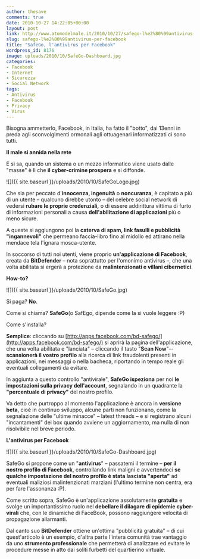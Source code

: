 ```yaml
---
author: thesave
comments: true
date: 2010-10-27 14:22:05+00:00
layout: post
link: http://www.atomodelmale.it/2010/10/27/safego-l%e2%80%99antivirus-per-facebook/
slug: safego-l%e2%80%99antivirus-per-facebook
title: "SafeGo, l'antivirus per Facebook"
wordpress_id: 8176
image: uploads/2010/10/SafeGo-Dashboard.jpg
categories:
- Facebook
- Internet
- Sicurezza
- Social Network
tags:
- Antivirus
- Facebook
- Privacy
- Virus
---
```


Bisogna ammetterlo, Facebook, in Italia, ha fatto il "botto", dai 13enni in preda agli sconvolgimenti ormonali agli ottuagenari informatizzati ci sono tutti.

**Il male si annida nella rete**

E si sa, quando un sistema o un mezzo informatico viene usato dalle "masse" è lì che **il cyber-crimine prospera** e si diffonde.

![]({{ site.baseurl }}/uploads/2010/10/SafeGoLogo.jpg)

Che sia per peccato d'**innocenza, ingenuità** o **noncuranza**, è capitato a più di un utente – qualcuno direbbe utonto – del celebre social network di vedersi **rubare le proprie credenziali,** o di essere addirittura vittima di furto di informazioni personali a causa **dell'abilitazione di applicazioni** più o meno sicure.

A queste si aggiungono poi la **caterva di spam, link fasulli e pubblicità "ingannevoli"** che permeano faccia-libro fino al midollo ed attirano nella mendace tela l'ignara mosca-utente.

In soccorso di tutti noi utenti, viene proprio **un'applicazione di Facebook**, creata da **BitDefender** – nota soprattutto per l'omonimo antivirus –, che una volta abilitata si ergerà a protezione da **malintenzionati e villani cibernetici**.

**How-to?**

![]({{ site.baseurl }}/uploads/2010/10/SafeGo.jpg)

Si paga? **No**.

Come si chiama? **SafeGo**(o SafEgo, dipende come la si vuole leggere :P)

Come s'installa?

**Semplice**: cliccando su [http://apps.facebook.com/bd-safego/](http://apps.facebook.com/bd-safego/) si aprirà la pagina dell'applicazione, che una volta abilitata e "lanciata" – cliccando il tasto "**Scan Now**"-- **scansionerà il vostro profilo** alla ricerca di link fraudolenti presenti in applicazioni, nei messaggi o nella bacheca, riportando in tempo reale gli eventuali collegamenti da evitare.

In aggiunta a questo controllo "antivirale", **SafeGo  ispeziona** per noi **le impostazioni sulla privacy dell'account**, segnalando in un quadrante la **"percentuale di privacy"** del nostro profilo.

Va detto che purtroppo al momento l'applicazione è ancora in **versione beta**, cioè in continuo sviluppo, alcune parti non funzionano, come la segnalazione delle "ultime minacce" – latest threads – e si registrano alcuni "incantamenti" dei box quando avviene un aggiornamento, ma nulla di non risolvibile nel breve periodo.

**L'antivirus per Facebook**

![]({{ site.baseurl }}/uploads/2010/10/SafeGo-Dashboard.jpg)

SafeGo si propone come un "**antivirus**" – passatemi il termine – **per il nostro profilo di Facebook**, controllando link maligni e avvertendoci **se qualche impostazione del nostro profilo è stata lasciata "aperta"** ad eventuali maliziosi malintenzionati marziani (l'ultimo termine non centra, era per fare l'assonanza :P).

Come scritto sopra, SafeGo è un'applicazione assolutamente **gratuita** e svolge un importantissimo ruolo nel **debellare il dilagare di epidemie cyber-virali** che, con le dinamiche di FaceBook, possono raggiungere velocità di propagazione allarmanti.

Dal canto suo **BitDefender** ottiene un'ottima "pubblicità gratuita" – di cui quest'articolo è un esempio, d'altra parte l'intera comunità trae vantaggio da uno **strumento professionale** che permetterà di analizzare ed evitare le procedure messe in atto dai soliti furbetti del quartierino virtuale.

